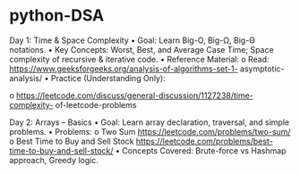 # python-DSA

Day 1: Time & Space Complexity
• Goal: Learn Big-O, Big-Ω, Big-Θ notations.
• Key Concepts: Worst, Best, and Average Case Time; Space complexity of recursive &
iterative code.
• Reference Material:
o Read: https://www.geeksforgeeks.org/analysis-of-algorithms-set-1-
asymptotic-analysis/
• Practice (Understanding Only):

o https://leetcode.com/discuss/general-discussion/1127238/time-complexity-
of-leetcode-problems

Day 2: Arrays – Basics
• Goal: Learn array declaration, traversal, and simple problems.
• Problems:
o Two Sum
https://leetcode.com/problems/two-sum/
o Best Time to Buy and Sell Stock
https://leetcode.com/problems/best-time-to-buy-and-sell-stock/
• Concepts Covered: Brute-force vs Hashmap approach, Greedy logic.
